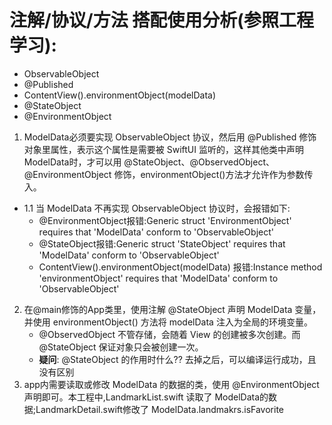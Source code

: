 # 注解/协议/方法 搭配使用分析(参照工程学习):
* ObservableObject
* @Published
* ContentView().environmentObject(modelData)
* @StateObject
* @EnvironmentObject
1. ModelData必须要实现 ObservableObject 协议，然后用 @Published 修饰对象里属性，表示这个属性是需要被 SwiftUI 监听的，这样其他类中声明 ModelData时，才可以用 @StateObject、@ObservedObject、@EnvironmentObject 修饰，environmentObject()方法才允许作为参数传入。  
* 1.1 当 ModelData 不再实现 ObservableObject 协议时，会报错如下:  
  * @EnvironmentObject报错:Generic struct 'EnvironmentObject' requires that 'ModelData' conform to 'ObservableObject'
  * @StateObject报错:Generic struct 'StateObject' requires that 'ModelData' conform to 'ObservableObject'
  * ContentView().environmentObject(modelData) 报错:Instance method 'environmentObject' requires that 'ModelData' conform to 'ObservableObject'   

2. 在@main修饰的App类里，使用注解 @StateObject 声明 ModelData 变量，并使用 environmentObject() 方法将 modelData 注入为全局的环境变量。  
   * @ObservedObject 不管存储，会随着 View 的创建被多次创建。而 @StateObject 保证对象只会被创建一次。
   * <b>疑问</b>: @StateObject 的作用时什么?? 去掉之后，可以编译运行成功，且没有区别
3. app内需要读取或修改 ModelData 的数据的类，使用 @EnvironmentObject 声明即可。本工程中,LandmarkList.swift 读取了 ModelData的数据;LandmarkDetail.swift修改了 ModelData.landmakrs.isFavorite